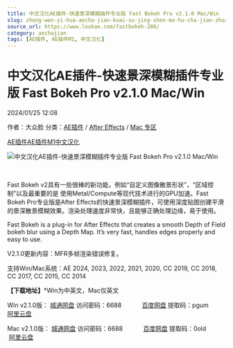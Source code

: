 ```yaml
---
title: 中文汉化AE插件-快速景深模糊插件专业版 Fast Bokeh Pro v2.1.0 Mac/Win
slug: zhong-wen-yi-hua-aecha-jian-kuai-su-jing-shen-mo-hu-cha-jian-zhuan-ye-ban-fast-bokeh-pro-v2-1-0-mac-win
source_url: https://www.lookae.com/fastbokeh-208/
category: aechajian
tags: [AE插件, AE插件M1, 中文汉化]
---
```

# 中文汉化AE插件-快速景深模糊插件专业版 Fast Bokeh Pro v2.1.0 Mac/Win

2024/01/25 12:08

作者：大众脸
分类：[AE插件](https://www.lookae.com/after-effects/aechajian/) / [After Effects](https://www.lookae.com/after-effects/) / [Mac 专区](https://www.lookae.com/mac-osx/)

[AE插件](https://www.lookae.com/tag/ae%e6%8f%92%e4%bb%b6/)[AE插件M1](https://www.lookae.com/tag/aem1/)[中文汉化](https://www.lookae.com/tag/%e4%b8%ad%e6%96%87%e6%b1%89%e5%8c%96/)

![中文汉化AE插件-快速景深模糊插件专业版 Fast Bokeh Pro v2.1.0 Mac/Win](https://www.lookae.com/wp-content/uploads/2021/10/FastBokeh.jpg "中文汉化AE插件-快速景深模糊插件专业版 Fast Bokeh Pro v2.1.0 Mac/Win-LookAE.com")

[﻿﻿﻿](https://cloud.video.taobao.com//play/u/705956171/p/1/e/6/t/1/307007679505.mp4)

Fast Bokeh v2具有一些很棒的新功能，例如“自定义图像散景形状”，“区域控制”以及最重要的是 使用Metal/Compute等现代技术进行的GPU加速。Fast Bokeh Pro专业版是After Effects的快速景深模糊插件，可使用深度贴图创建平滑的景深散景模糊效果。渲染处理速度非常快，且能够正确处理边缘，易于使用。

Fast Bokeh is a plug-in for After Effects that creates a smooth Depth of Field bokeh blur using a Depth Map. It’s very fast, handles edges properly and easy to use.

V2.1.0更新内容：MFR多帧渲染错误修复。

支持Win/Mac系统：AE 2024, 2023, 2022, 2021, 2020, CC 2019, CC 2018, CC 2017, CC 2015, CC 2014

**【下载地址】**\*Win为中英文，Mac仅英文

Win v2.1.0版： [城通网盘](https://url70.ctfile.com/f/2827370-915646281-27e7b9?p=4431) 访问密码：6688            [百度网盘](https://pan.baidu.com/s/1Q8YgQF6EUojPE58s1pJJAQ?pwd=pgum) 提取码：pgum           [阿里云盘](https://www.aliyundrive.com/s/958Cm1wjqFx)

Mac v2.1.0版： [城通网盘](https://url70.ctfile.com/f/2827370-1013737945-9b570a?p=4431) 访问密码：6688            [百度网盘](https://pan.baidu.com/s/1JCC5pVRvc7O0MCSwQlMnKA?pwd=0old) 提取码：0old            [阿里云盘](https://www.alipan.com/s/MgK7JiFZrVY)
